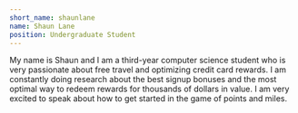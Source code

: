 ```yaml
---
short_name: shaunlane
name: Shaun Lane
position: Undergraduate Student
---
```


My name is Shaun and I am a third-year computer science student who is very
passionate about free travel and optimizing credit card rewards. I am constantly
doing research about the best signup bonuses and the most optimal way to redeem
rewards for thousands of dollars in value. I am very excited to speak about how
to get started in the game of points and miles.

